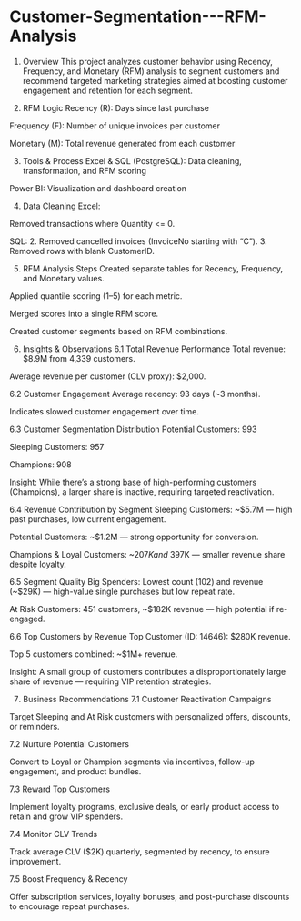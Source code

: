 # Customer-Segmentation---RFM-Analysis
1. Overview
This project analyzes customer behavior using Recency, Frequency, and Monetary (RFM) analysis to segment customers and recommend targeted marketing strategies aimed at boosting customer engagement and retention for each segment.

2. RFM Logic
Recency (R): Days since last purchase

Frequency (F): Number of unique invoices per customer

Monetary (M): Total revenue generated from each customer

3. Tools & Process
Excel & SQL (PostgreSQL): Data cleaning, transformation, and RFM scoring

Power BI: Visualization and dashboard creation

4. Data Cleaning
Excel:

Removed transactions where Quantity <= 0.

SQL:
2. Removed cancelled invoices (InvoiceNo starting with “C”).
3. Removed rows with blank CustomerID.

5. RFM Analysis Steps
Created separate tables for Recency, Frequency, and Monetary values.

Applied quantile scoring (1–5) for each metric.

Merged scores into a single RFM score.

Created customer segments based on RFM combinations.

6. Insights & Observations
6.1 Total Revenue Performance
Total revenue: $8.9M from 4,339 customers.

Average revenue per customer (CLV proxy): $2,000.

6.2 Customer Engagement
Average recency: 93 days (~3 months).

Indicates slowed customer engagement over time.

6.3 Customer Segmentation Distribution
Potential Customers: 993

Sleeping Customers: 957

Champions: 908

Insight: While there’s a strong base of high-performing customers (Champions), a larger share is inactive, requiring targeted reactivation.

6.4 Revenue Contribution by Segment
Sleeping Customers: ~$5.7M — high past purchases, low current engagement.

Potential Customers: ~$1.2M — strong opportunity for conversion.

Champions & Loyal Customers: ~$207K and ~$397K — smaller revenue share despite loyalty.

6.5 Segment Quality
Big Spenders: Lowest count (102) and revenue (~$29K) — high-value single purchases but low repeat rate.

At Risk Customers: 451 customers, ~$182K revenue — high potential if re-engaged.

6.6 Top Customers by Revenue
Top Customer (ID: 14646): $280K revenue.

Top 5 customers combined: ~$1M+ revenue.

Insight: A small group of customers contributes a disproportionately large share of revenue — requiring VIP retention strategies.

7. Business Recommendations
7.1 Customer Reactivation Campaigns

Target Sleeping and At Risk customers with personalized offers, discounts, or reminders.

7.2 Nurture Potential Customers

Convert to Loyal or Champion segments via incentives, follow-up engagement, and product bundles.

7.3 Reward Top Customers

Implement loyalty programs, exclusive deals, or early product access to retain and grow VIP spenders.

7.4 Monitor CLV Trends

Track average CLV ($2K) quarterly, segmented by recency, to ensure improvement.

7.5 Boost Frequency & Recency

Offer subscription services, loyalty bonuses, and post-purchase discounts to encourage repeat purchases.
